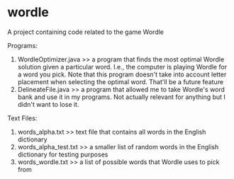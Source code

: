 # wordle
A project containing code related to the game Wordle

Programs:
1) WordleOptimizer.java >> a program that finds the most optimal Wordle solution given a particular word. I.e., the computer is playing Wordle for a word you pick. Note that this program doesn't take into account letter placement when selecting the optimal word. That'll be a future feature
2) DelineateFile.java >> a program that allowed me to take Wordle's word bank and use it in my programs. Not actually relevant for anything but I didn't want to lose it.

Text Files:
1) words_alpha.txt >> text file that contains all words in the English dictionary
2) words_alpha_test.txt >> a smaller list of random words in the English dictionary for testing purposes
3) words_wordle.txt >> a list of possible words that Wordle uses to pick from
